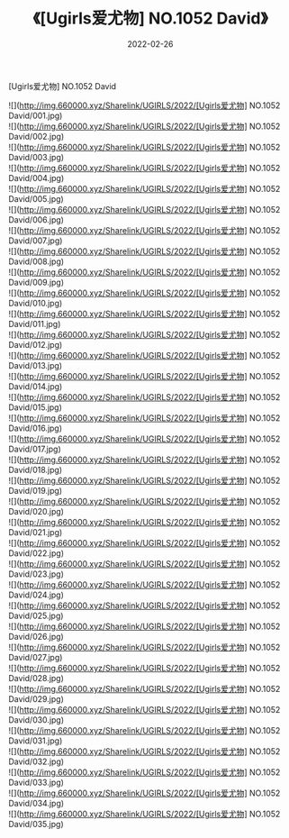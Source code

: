 ﻿---
layout: post
title:  《[Ugirls爱尤物] NO.1052 David》
date:   2022-02-26
img: http://img.660000.xyz/Sharelink/UGIRLS/2022/[Ugirls爱尤物] NO.1052 David/000.jpg
categories: [美女, 清纯, 唯美]
---

[Ugirls爱尤物] NO.1052 David

 ![](http://img.660000.xyz/Sharelink/UGIRLS/2022/[Ugirls爱尤物] NO.1052 David/001.jpg) <br>![](http://img.660000.xyz/Sharelink/UGIRLS/2022/[Ugirls爱尤物] NO.1052 David/002.jpg) <br>![](http://img.660000.xyz/Sharelink/UGIRLS/2022/[Ugirls爱尤物] NO.1052 David/003.jpg) <br>![](http://img.660000.xyz/Sharelink/UGIRLS/2022/[Ugirls爱尤物] NO.1052 David/004.jpg) <br>![](http://img.660000.xyz/Sharelink/UGIRLS/2022/[Ugirls爱尤物] NO.1052 David/005.jpg) <br>![](http://img.660000.xyz/Sharelink/UGIRLS/2022/[Ugirls爱尤物] NO.1052 David/006.jpg) <br>![](http://img.660000.xyz/Sharelink/UGIRLS/2022/[Ugirls爱尤物] NO.1052 David/007.jpg) <br>![](http://img.660000.xyz/Sharelink/UGIRLS/2022/[Ugirls爱尤物] NO.1052 David/008.jpg) <br>![](http://img.660000.xyz/Sharelink/UGIRLS/2022/[Ugirls爱尤物] NO.1052 David/009.jpg) <br>![](http://img.660000.xyz/Sharelink/UGIRLS/2022/[Ugirls爱尤物] NO.1052 David/010.jpg) <br>![](http://img.660000.xyz/Sharelink/UGIRLS/2022/[Ugirls爱尤物] NO.1052 David/011.jpg) <br>![](http://img.660000.xyz/Sharelink/UGIRLS/2022/[Ugirls爱尤物] NO.1052 David/012.jpg) <br>![](http://img.660000.xyz/Sharelink/UGIRLS/2022/[Ugirls爱尤物] NO.1052 David/013.jpg) <br>![](http://img.660000.xyz/Sharelink/UGIRLS/2022/[Ugirls爱尤物] NO.1052 David/014.jpg) <br>![](http://img.660000.xyz/Sharelink/UGIRLS/2022/[Ugirls爱尤物] NO.1052 David/015.jpg) <br>![](http://img.660000.xyz/Sharelink/UGIRLS/2022/[Ugirls爱尤物] NO.1052 David/016.jpg) <br>![](http://img.660000.xyz/Sharelink/UGIRLS/2022/[Ugirls爱尤物] NO.1052 David/017.jpg) <br>![](http://img.660000.xyz/Sharelink/UGIRLS/2022/[Ugirls爱尤物] NO.1052 David/018.jpg) <br>![](http://img.660000.xyz/Sharelink/UGIRLS/2022/[Ugirls爱尤物] NO.1052 David/019.jpg) <br>![](http://img.660000.xyz/Sharelink/UGIRLS/2022/[Ugirls爱尤物] NO.1052 David/020.jpg) <br>![](http://img.660000.xyz/Sharelink/UGIRLS/2022/[Ugirls爱尤物] NO.1052 David/021.jpg) <br>![](http://img.660000.xyz/Sharelink/UGIRLS/2022/[Ugirls爱尤物] NO.1052 David/022.jpg) <br>![](http://img.660000.xyz/Sharelink/UGIRLS/2022/[Ugirls爱尤物] NO.1052 David/023.jpg) <br>![](http://img.660000.xyz/Sharelink/UGIRLS/2022/[Ugirls爱尤物] NO.1052 David/024.jpg) <br>![](http://img.660000.xyz/Sharelink/UGIRLS/2022/[Ugirls爱尤物] NO.1052 David/025.jpg) <br>![](http://img.660000.xyz/Sharelink/UGIRLS/2022/[Ugirls爱尤物] NO.1052 David/026.jpg) <br>![](http://img.660000.xyz/Sharelink/UGIRLS/2022/[Ugirls爱尤物] NO.1052 David/027.jpg) <br>![](http://img.660000.xyz/Sharelink/UGIRLS/2022/[Ugirls爱尤物] NO.1052 David/028.jpg) <br>![](http://img.660000.xyz/Sharelink/UGIRLS/2022/[Ugirls爱尤物] NO.1052 David/029.jpg) <br>![](http://img.660000.xyz/Sharelink/UGIRLS/2022/[Ugirls爱尤物] NO.1052 David/030.jpg) <br>![](http://img.660000.xyz/Sharelink/UGIRLS/2022/[Ugirls爱尤物] NO.1052 David/031.jpg) <br>![](http://img.660000.xyz/Sharelink/UGIRLS/2022/[Ugirls爱尤物] NO.1052 David/032.jpg) <br>![](http://img.660000.xyz/Sharelink/UGIRLS/2022/[Ugirls爱尤物] NO.1052 David/033.jpg) <br>![](http://img.660000.xyz/Sharelink/UGIRLS/2022/[Ugirls爱尤物] NO.1052 David/034.jpg) <br>![](http://img.660000.xyz/Sharelink/UGIRLS/2022/[Ugirls爱尤物] NO.1052 David/035.jpg) <br>